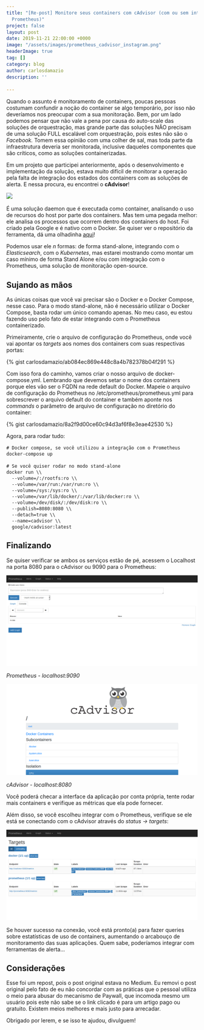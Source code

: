 ```yaml
---
title: "[Re-post] Monitore seus containers com cAdvisor (com ou sem integração do
  Prometheus)"
project: false
layout: post
date: 2019-11-21 22:00:00 +0000
image: "/assets/images/prometheus_cadvisor_instagram.png"
headerImage: true
tag: []
category: blog
author: carlosdamazio
description: ''

---
```

Quando o assunto é monitoramento de containers, poucas pessoas costumam confundir a noção do container se algo temporário, por isso não deveríamos nos preocupar com a sua monitoração. Bem, por um lado podemos pensar que não vale a pena por causa do auto-scale das soluções de orquestração, mas grande parte das soluções NÃO precisam de uma solução FULL escalável com orquestração, pois estes não são o _Facebook._ Tomem essa opinião com uma colher de sal, mas toda parte da infraestrutura deveria ser monitorada, inclusive daqueles componentes que são críticos, como as soluções containerizadas.

Em um projeto que participei anteriormente, após o desenvolvimento e implementação da solução, estava muito difícil de monitorar a operação pela falta de integração dos estados dos containers com as soluções de alerta. E nessa procura, eu encontrei o **cAdvisor**!

![](https://github.com/google/cadvisor/raw/master/logo.png)

É uma solução daemon que é executada como container, analisando o uso de recursos do host por parte dos containers. Mas tem uma pegada melhor: ele analisa os processos que ocorrem dentro dos containers do host. Foi criado pela Google e é nativo com o Docker. Se quiser ver o repositório da ferramenta, dá uma olhadinha [aqui](https://github.com/google/cadvisor)!

Podemos usar ele _n_ formas: de forma stand-alone, integrando com o _Elasticsearch_, com o _Kubernetes_, mas estarei mostrando como montar um caso mínimo de forma Stand Alone e/ou com integração com o Prometheus, uma solução de monitoração open-source.

## Sujando as mãos

As únicas coisas que você vai precisar são o Docker e o Docker Compose, nesse caso. Para o modo stand-alone, não é necessário utilizar o Docker Compose, basta rodar um único comando apenas. No meu caso, eu estou fazendo uso pelo fato de estar integrando com o Prometheus containerizado.

Primeiramente, crie o arquivo de configuração do Prometheus, onde você vai apontar os _targets_ aos nomes dos containers com suas respectivas portas:

{% gist carlosdamazio/ab084ec869e448c8a4b782378b04f291 %}

Com isso fora do caminho, vamos criar o nosso arquivo de docker-compose.yml. Lembrando que devemos setar o nome dos containers porque eles vão ser o FQDN na rede default do Docker. Mapeie o arquivo de configuração do Prometheus no /etc/prometheus/prometheus.yml para sobrescrever o arquivo default do container e também aponte nos _commands_ o parâmetro de arquivo de configuração no diretório do container:

{% gist carlosdamazio/8a2f9d00ce60c94d3af6f8e3eae42530 %}

Agora, para rodar tudo:

    # Docker compose, se você utilizou a integração com o Prometheus
    docker-compose up
    
    # Se você quiser rodar no modo stand-alone
    docker run \\
      --volume=/:/rootfs:ro \\
      --volume=/var/run:/var/run:ro \\
      --volume=/sys:/sys:ro \\
      --volume=/var/lib/docker/:/var/lib/docker:ro \\
      --volume=/dev/disk/:/dev/disk:ro \\
      --publish=8080:8080 \\
      --detach=true \\
      --name=cadvisor \\
      google/cadvisor:latest

## Finalizando

Se quiser verificar se ambos os serviços estão de pé, acessem o Localhost na porta 8080 para o cAdvisor ou 9090 para o Prometheus:

![](/assets/images/-6bd8ac8c-e8d0-43f5-8263-7133cbafc913untitled.png)

_Prometheus - localhost:9090_

![](/assets/images/-b7188ae3-cb4c-4f43-9196-021a2374dda7untitled.png)

_cAdvisor - localhost:8080_

Você poderá checar a interface da aplicação por conta própria, tente rodar mais containers e verifique as métricas que ela pode fornecer.

Além disso, se você escolheu integrar com o Prometheus, verifique se ele está se conectando com o cAdvisor através do _status → targets_:

![](/assets/images/-d5cd3b20-708f-47d4-ad0c-448f5cdc0ce9untitled.png)

Se houver sucesso na conexão, você está pronto(a) para fazer queries sobre estatísticas de uso de containers, aumentando o arcabouço de monitoramento das suas aplicações. Quem sabe, poderíamos integrar com ferramentas de alerta...

## Considerações

Esse foi um repost, pois o post original estava no Medium. Eu removi o post original pelo fato de eu não concordar com as práticas que o pessoal utiliza o meio para abusar do mecanismo de Paywall, que incomoda mesmo um usuário pois este não sabe se o link clicado é para um artigo pago ou gratuito. Existem meios melhores e mais justo para arrecadar.

Obrigado por lerem, e se isso te ajudou, divulguem!